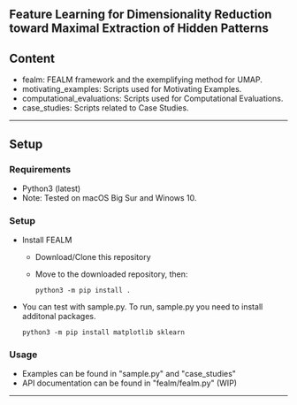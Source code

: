 ## Feature Learning for Dimensionality Reduction toward Maximal Extraction of Hidden Patterns

Content
-----
* fealm: FEALM framework and the exemplifying method for UMAP.
* motivating_examples: Scripts used for Motivating Examples.
* computational_evaluations: Scripts used for Computational Evaluations.
* case_studies: Scripts related to Case Studies.

<!-- * Note: The UI is available in this repository: https://github.com/takanori-fujiwara/fealm-ui -->

******

Setup
-----

### Requirements
* Python3 (latest)
* Note: Tested on macOS Big Sur and Winows 10.

### Setup

* Install FEALM

  * Download/Clone this repository

  * Move to the downloaded repository, then:

    `python3 -m pip install .`

* You can test with sample.py. To run, sample.py you need to install additonal packages.

    `python3 -m pip install matplotlib sklearn`

### Usage
* Examples can be found in "sample.py" and "case_studies"
* API documentation can be found in "fealm/fealm.py" (WIP)

******

